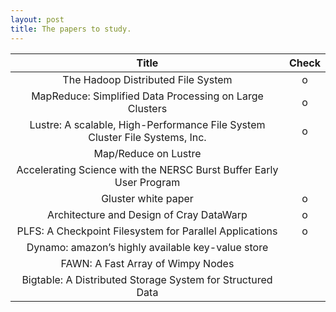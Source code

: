```yaml
---
layout: post
title: The papers to study.
---
```

|                                    Title                                    | Check |
|:---------------------------------------------------------------------------:|:-----:|
| The Hadoop Distributed File System                                          |   o   |
| MapReduce: Simplified Data Processing on Large Clusters                     |   o   |
| Lustre: A scalable, High-Performance File System Cluster File Systems, Inc. |   o   |
| Map/Reduce on Lustre                                                        |       |
| Accelerating Science with the NERSC Burst Buffer Early User Program         |       |
| Gluster white paper                                                         |   o   |
| Architecture and Design of Cray DataWarp                                    |   o   |
| PLFS: A Checkpoint Filesystem for Parallel Applications                     |   o   |
| Dynamo: amazon’s highly available key-value store                           |       |
| FAWN: A Fast Array of Wimpy Nodes                                           |       |
| Bigtable: A Distributed Storage System for Structured Data                  |       |
